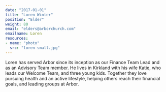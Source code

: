 ```yaml
---
date: "2017-01-01"
title: "Loren Winter"
position: "Elder"
weight: 80
email: "elders@arborchurch.com"
emailname: Loren
resources:
- name: "photo"
  src: "loren-small.jpg"
---
```


Loren has served Arbor since its inception as our Finance Team Lead and as an Advisory Team member. He lives in Kirkland with his wife Katie, who leads our Welcome Team, and three young kids. Together they love pursuing health and an active lifestyle, helping others reach their financial goals, and leading groups at Arbor. 

